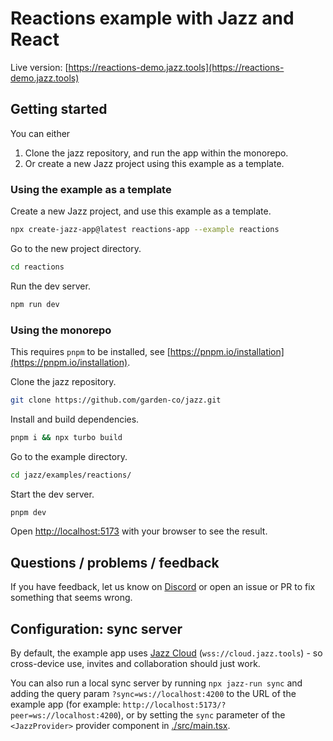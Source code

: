 # Reactions example with Jazz and React

Live version: [https://reactions-demo.jazz.tools](https://reactions-demo.jazz.tools)

## Getting started

You can either
1. Clone the jazz repository, and run the app within the monorepo.
2. Or create a new Jazz project using this example as a template.


### Using the example as a template

Create a new Jazz project, and use this example as a template.
```bash
npx create-jazz-app@latest reactions-app --example reactions
```

Go to the new project directory.
```bash
cd reactions
```

Run the dev server.
```bash
npm run dev
```

### Using the monorepo

This requires `pnpm` to be installed, see [https://pnpm.io/installation](https://pnpm.io/installation).

Clone the jazz repository.
```bash
git clone https://github.com/garden-co/jazz.git
```

Install and build dependencies.
```bash
pnpm i && npx turbo build
```

Go to the example directory.
```bash
cd jazz/examples/reactions/
```

Start the dev server.
```bash
pnpm dev
```

Open [http://localhost:5173](http://localhost:5173) with your browser to see the result.

## Questions / problems / feedback

If you have feedback, let us know on [Discord](https://discord.gg/utDMjHYg42) or open an issue or PR to fix something that seems wrong.

## Configuration: sync server

By default, the example app uses [Jazz Cloud](https://jazz.tools/cloud) (`wss://cloud.jazz.tools`) - so cross-device use, invites and collaboration should just work.

You can also run a local sync server by running `npx jazz-run sync` and adding the query param `?sync=ws://localhost:4200` to the URL of the example app (for example: `http://localhost:5173/?peer=ws://localhost:4200`), or by setting the `sync` parameter of the `<JazzProvider>` provider component in [./src/main.tsx](./src/main.tsx).
